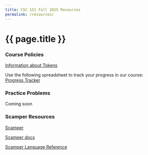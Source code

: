 ```yaml
---
title: CSC 151 Fall 2025 Resources
permalink: /resources/
---
```

# {{ page.title }}


### Course Policies

[Information about Tokens](https://eikmeier.sites.grinnell.edu/csc-151-fall-2025/handouts/tokens.html)

Use the following spreadsheet to track your progress in our course: [Progress Tracker](https://grinco-my.sharepoint.com/:x:/g/personal/eikmeier_grinnell_edu/EXvpJc-zoHhGuwNAZzT42MoBG4XT9XFtIDH9BoDRo1dHZg?e=2urXaQ)


### Practice Problems

Coming soon



### Scamper Resources

[Scamper](https://scamper.cs.grinnell.edu/2.8.7/)

[Scamper docs](https://scamper.cs.grinnell.edu/2.8.7/docs.html)

[Scamper Language Reference](https://scamper.cs.grinnell.edu/2.8.7/reference.html)